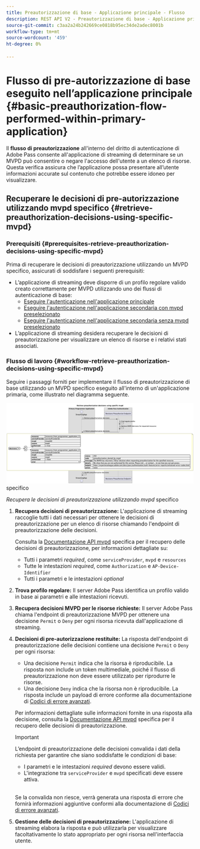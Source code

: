 ```yaml
---
title: Preautorizzazione di base - Applicazione principale - Flusso
description: REST API V2 - Preautorizzazione di base - Applicazione principale - Flusso
source-git-commit: c3aa2a24b242669ce0818b95ec34de2adec8001b
workflow-type: tm+mt
source-wordcount: '459'
ht-degree: 0%

---
```



# Flusso di pre-autorizzazione di base eseguito nell’applicazione principale {#basic-preauthorization-flow-performed-within-primary-application}

Il **flusso di preautorizzazione** all&#39;interno del diritto di autenticazione di Adobe Pass consente all&#39;applicazione di streaming di determinare se un MVPD può consentire o negare l&#39;accesso dell&#39;utente a un elenco di risorse. Questa verifica assicura che l’applicazione possa presentare all’utente informazioni accurate sul contenuto che potrebbe essere idoneo per visualizzare.

## Recuperare le decisioni di pre-autorizzazione utilizzando mvpd specifico {#retrieve-preauthorization-decisions-using-specific-mvpd}

### Prerequisiti {#prerequisites-retrieve-preauthorization-decisions-using-specific-mvpd}

Prima di recuperare le decisioni di preautorizzazione utilizzando un MVPD specifico, assicurati di soddisfare i seguenti prerequisiti:

* L’applicazione di streaming deve disporre di un profilo regolare valido creato correttamente per MVPD utilizzando uno dei flussi di autenticazione di base:
   * [Eseguire l&#39;autenticazione nell&#39;applicazione principale](../basic-flows/rest-api-v2-basic-authentication-primary-application-flow.md)
   * [Eseguire l&#39;autenticazione nell&#39;applicazione secondaria con mvpd preselezionato](../basic-flows/rest-api-v2-basic-authentication-secondary-application-flow.md)
   * [Eseguire l&#39;autenticazione nell&#39;applicazione secondaria senza mvpd preselezionato](../basic-flows/rest-api-v2-basic-authentication-secondary-application-flow.md)
* L’applicazione di streaming desidera recuperare le decisioni di preautorizzazione per visualizzare un elenco di risorse e i relativi stati associati.

### Flusso di lavoro {#workflow-retrieve-preauthorization-decisions-using-specific-mvpd}

Seguire i passaggi forniti per implementare il flusso di preautorizzazione di base utilizzando un MVPD specifico eseguito all&#39;interno di un&#39;applicazione primaria, come illustrato nel diagramma seguente.

![Recupera le decisioni di preautorizzazione utilizzando mvpd](../../../assets/rest-api-v2/flows/basic-flows/rest-api-v2-retrieve-preauthorization-decisions-within-primary-application-using-specific-mvpd.png) specifico

*Recupera le decisioni di preautorizzazione utilizzando mvpd* specifico

1. **Recupera decisioni di preautorizzazione:** L&#39;applicazione di streaming raccoglie tutti i dati necessari per ottenere le decisioni di preautorizzazione per un elenco di risorse chiamando l&#39;endpoint di preautorizzazione delle decisioni.

   Consulta la [Documentazione API mvpd](../../apis/decisions-apis/rest-api-v2-decisions-apis-retrieve-preauthorization-decisions-using-specific-mvpd.md) specifica per il recupero delle decisioni di preautorizzazione, per informazioni dettagliate su:
   * Tutti i parametri _required_, come `serviceProvider`, `mvpd` e `resources`
   * Tutte le intestazioni _required_, come `Authorization` e `AP-Device-Identifier`
   * Tutti i parametri e le intestazioni _optional_

1. **Trova profilo regolare:** Il server Adobe Pass identifica un profilo valido in base ai parametri e alle intestazioni ricevuti.

1. **Recupera decisioni MVPD per le risorse richieste:** Il server Adobe Pass chiama l&#39;endpoint di preautorizzazione MVPD per ottenere una decisione `Permit` o `Deny` per ogni risorsa ricevuta dall&#39;applicazione di streaming.

1. **Decisioni di pre-autorizzazione restituite:** La risposta dell&#39;endpoint di preautorizzazione delle decisioni contiene una decisione `Permit` o `Deny` per ogni risorsa:
   * Una decisione `Permit` indica che la risorsa è riproducibile. La risposta non include un token multimediale, poiché il flusso di preautorizzazione non deve essere utilizzato per riprodurre le risorse.
   * Una decisione `Deny` indica che la risorsa non è riproducibile. La risposta include un payload di errore conforme alla documentazione di [Codici di errore avanzati](../../../enhanced-error-codes.md).

   Per informazioni dettagliate sulle informazioni fornite in una risposta alla decisione, consulta la [Documentazione API mvpd](../../apis/decisions-apis/rest-api-v2-decisions-apis-retrieve-preauthorization-decisions-using-specific-mvpd.md) specifica per il recupero delle decisioni di preautorizzazione.

   >[!IMPORTANT]
   >
   > L’endpoint di preautorizzazione delle decisioni convalida i dati della richiesta per garantire che siano soddisfatte le condizioni di base:
   >
   > * I parametri e le intestazioni _required_ devono essere validi.
   > * L&#39;integrazione tra `serviceProvider` e `mvpd` specificati deve essere attiva.
   >
   > <br/>
   > 
   > Se la convalida non riesce, verrà generata una risposta di errore che fornirà informazioni aggiuntive conformi alla documentazione di [Codici di errore avanzati](../../../enhanced-error-codes.md).

1. **Gestione delle decisioni di preautorizzazione:** L&#39;applicazione di streaming elabora la risposta e può utilizzarla per visualizzare facoltativamente lo stato appropriato per ogni risorsa nell&#39;interfaccia utente.
